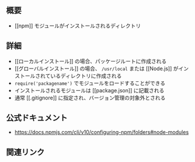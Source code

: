 ## 概要
- [[npm]] モジュールがインストールされるディレクトリ

## 詳細
- [[ローカルインストール]] の場合、パッケージルートに作成される
- [[グローバルインストール]] の場合、 `/usr/local` または [[Node.js]] がインストールされているディレクトリに作成される
- `require('packagename')` でモジュールをロードすることができる
- インストールされるモジュールは [[package.json]] に記載される 
- 通常 [[.gitignore]] に指定され、バージョン管理の対象外とされる

## 公式ドキュメント
- https://docs.npmjs.com/cli/v10/configuring-npm/folders#node-modules

## 関連リンク

